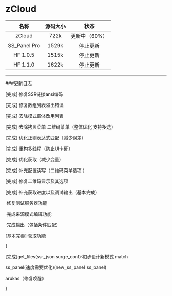 # zCloud

名称|源码大小|状态
:---------:|:---------:|:---------:
zCloud|722k|更新中（60%）
SS_Panel Pro|1529k|停止更新
HF 1.0.5|1515k|停止更新
HF 1.1.0|1622k|停止更新

-----------------------

###更新日志

[完成]·修复SSR链接ansi编码

[完成]·修复数组列表溢出错误

[完成]·去除模式窗体改用列表

[完成]·去除拷贝菜单 二维码菜单（整体优化 支持多选）

[完成]·优化正则表达式匹配（减少误差）

[完成]·重构多线程（防止UI卡死）

[完成]·优化获取（减少变量）

[完成]·补充配置读写（二维码菜单选项 ）

[完成]·修复二维码显示及其选项

[完成]·补充获取进度以及调试输出（基本完成）

·修复测试服务器功能

·完成来源模式编辑功能

·完成输出（包括条件匹配）

[基本完善]·获取功能

{

[完成]get_files(ssr_json surge_conf)·初步设计新模式 match

ss_panel(速度需要优化)(new_ss_panel ss_panel)

arukas（修复唤醒）

}

